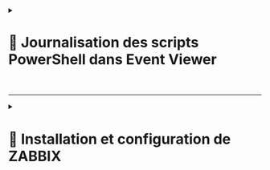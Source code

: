 
<details>
<summary><h1>🎯 Journalisation des scripts PowerShell dans Event Viewer<h1></summary>

## ▶️ Création du journal d'évènements sur la machine locale 
Lorsque l'on va dans "Event viewer" ou `eventvwr` dans PowerShell, nous accédons aux journaux par défaut.  
![Capture d'écran 2025-01-08 164224](https://github.com/user-attachments/assets/8c7f8dff-fe88-4631-88fc-28fdfe5c8592)  

![Capture d'écran 2025-01-08 181013](https://github.com/user-attachments/assets/155c2d9c-5638-4779-98ab-886273150476)  

![Capture d'écran 2025-01-08 164430](https://github.com/user-attachments/assets/28b1bf64-e297-433a-8235-58fe4c32bbf4)  

![Capture d'écran 2025-01-08 164658](https://github.com/user-attachments/assets/699f1cf5-b4db-460a-a2bc-474cacdab74a)  

![Capture d'écran 2025-01-08 171257](https://github.com/user-attachments/assets/ca503be5-6c25-4887-9754-d7d3bfe7919f)  

![Capture d'écran 2025-01-08 171341](https://github.com/user-attachments/assets/7510d066-1298-4bc2-b61c-6142c486550c)  

![Capture d'écran 2025-01-08 171626](https://github.com/user-attachments/assets/dceac9b5-1a33-4be3-80fe-7b4a0fab74ac)  


</details>

---

<details>
<summary><h1>🎯 Installation et configuration de ZABBIX<h1></summary>

---

## Étape 1 - 🛠️ Installation du serveur Zabbix
**Installation du dépôt de Zabbix dans le système :**

 ```
 wget https://repo.zabbix.com/zabbix/7.2/release/debian/pool/main/z/zabbix-release/zabbix-release_latest_7.2+debian12_all.deb
 dpkg -i zabbix-release_latest_7.2+debian12_all.deb
 ```
   
Mise à jour de la liste des paquets et upgrade éventuel :
 ```
apt update && apt upgrade -y
 ```
Installation de Zabbix server, du frontend, et de l'agent :
 ```
apt install zabbix-server-mysql zabbix-frontend-php zabbix-nginx-conf zabbix-sql-scripts zabbix-agent
 ```
---

## Étape 2 - 🔧 Configuration de Zabbix
Installation du SGBD :
 ```
apt install mariadb-server
 ```
Vérification du SGBD :
 ```
systemctl status mysql
 ```
Création et configuration de la base de données :<br>

Connecte-toi à MySQL en tant que root :
 ```
mysql -uroot -p
 ```
Entre le mot de passe quand il est demandé.<br>

Crée la base de données et l'utilisateur avec les privilèges nécessaires :
sql
 ```
mysql> create database zabbix character set utf8mb4 collate utf8mb4_bin;
mysql> create user zabbix@localhost identified by 'password';
mysql> grant all privileges on zabbix.* to zabbix@localhost;
mysql> set global log_bin_trust_function_creators = 1;
mysql> quit;
 ```
Importation du schéma et des données :
 ```
zcat /usr/share/zabbix/sql-scripts/mysql/server.sql.gz | mysql --default-character-set=utf8mb4 -uzabbix -p zabbix
 ```
Désactivation de la possibilité de modifier la configuration de la BD par des acteurs malveillants :<br>
Reconnecte-toi à MySQL :
 ```
mysql -uroot -p
Entre le mot de passe quand il est demandé.
mysql> set global log_bin_trust_function_creators = 0;
mysql> quit;
 ```
Édition du fichier de configuration de la BD du serveur Zabbix :<br>

Modifie le fichier ``/etc/zabbix/zabbix_server.conf`` pour y ajouter :
```
DBPassword=password
```
Configuration de PHP pour accéder au frontend :<br>

Modifie le fichier ``/etc/zabbix/nginx.conf`` pour ajouter :
```
listen 8080;
server_name <ici tu rentreras l'adresse IPv4 de ta machine>;
```
Démarrage du serveur et des processus de l'agent :
```
systemctl restart zabbix-server zabbix-agent nginx php8.2-fpm
```
Activation du démarrage automatique des services :
```
systemctl enable zabbix-server zabbix-agent nginx php8.2-fpm
```
---

## Étape 3 - 📑 Configuration de ZABBIX via l'interface web

Connexion à ZABBIX depuis un site web via son nom de DNS ``(zabbix.billu.com:8080)``:

![CONNEXION ZABBIX](https://github.com/user-attachments/assets/50a47582-2e63-4373-9cf8-9d267077f40b)<br>

Création de groupes d'hôtes (suivre les étapes) :

![CONFIG ZABBIX 1](https://github.com/user-attachments/assets/43a3bbed-6544-43c7-a4bf-613a887c9142)<br>

![CONFIG ZABBIX 2](https://github.com/user-attachments/assets/9f07bddc-7ae0-4917-84da-08a8ca323188)<br>

Ajout des hôtes (suivre les étapes) :

![CONFIG ZABBIX 3](https://github.com/user-attachments/assets/882914fe-62d1-4ea6-a74f-ca69d0745d74)<br>

![CONFIG ZABBIX 4](https://github.com/user-attachments/assets/32c5bbbb-31f6-4d6c-8c82-74638e8b9ed1)<br>

![CONFIG ZABBIX 5](https://github.com/user-attachments/assets/537679a7-14c3-44a6-84fd-6d6c70b3035f)<br>


Activer les rapports des problèmes :

![CONFIG ZABBIX 6](https://github.com/user-attachments/assets/22fd961a-3ed9-4e43-bb3b-9b3d1d3fb597)<br>


Créer et configurer le "media type" (suivre les étapes) :

![CONFIG ZABBIX 7](https://github.com/user-attachments/assets/cb514acb-37dd-48a2-b611-6f9aa18ad5c6)<br>

![CONFIG ZABBIX 8](https://github.com/user-attachments/assets/868c4636-4dca-45d5-9651-6326d8b34676)<br>

![CONFIG ZABBIX 9](https://github.com/user-attachments/assets/5bdbbdb4-60b4-4de0-898a-c5aa4ded604a)<br>


Ajouter au compte admin (billu) le media créer juste avant pour les rapports de problèmes (suivre les étapes) :

![CONFIG ZABBIX 10](https://github.com/user-attachments/assets/9164f71a-cf73-4022-a210-e2ea3da8a948)<br>

![CONFIG ZABBIX 11](https://github.com/user-attachments/assets/dc963dd5-86ff-43cf-b951-5dcefe845fcf)<br>


Création de notification pour rapport d'alerte sur l'utilisation de la mémoire de la machine cliente (suivre les étapes) :

![CONFIG ZABBIX 12](https://github.com/user-attachments/assets/89ffb3b4-c7c3-4cea-827b-4bbe79d98e9b)<br>

![CONFIG ZABBIX 13](https://github.com/user-attachments/assets/f8cbb2ca-888a-4266-add5-02de58c0b72e)<br>

![CONFIG ZABBIX 14](https://github.com/user-attachments/assets/0cbeaacf-2d91-4290-98b7-4b71c00d9812)<br>

![CONFIG ZABBIX 15](https://github.com/user-attachments/assets/6331d076-90fa-4639-a401-db198014247c)<br>

![CONFIG ZABBIX 16](https://github.com/user-attachments/assets/f04ad2b9-db80-40b9-9aab-cb35d1511beb)<br>

![CONFIG ZABBIX 17](https://github.com/user-attachments/assets/1d66bc69-5263-4488-b0e3-8a5cda3fb9ee)<br>

![CONFIG ZABBIX 18](https://github.com/user-attachments/assets/8ea2d24e-bc68-477c-b22c-261469206d04)<br>



</details>
